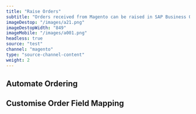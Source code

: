 ```yaml
---
title: "Raise Orders"
subtitle: "Orders received from Magento can be raised in SAP Business One as an invoice, sales order or quote."
imageDestop: "/images/a21.png"
imageDestopWidth: "849"
imageMobile: "/images/a001.png"
headless: true
source: "test"
channel: "magento"
type: "source-channel-content"
weight: 2
---
```


## Automate Ordering

## Customise Order Field Mapping
